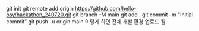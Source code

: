 git init
git remote add origin https://github.com/hello-osy/hackathon_240720.git
git branch -M main
git add .
git commit -m "Initial commit"
git push -u origin main 이렇게 하면 전체 개발 환경 업로드 됨.

